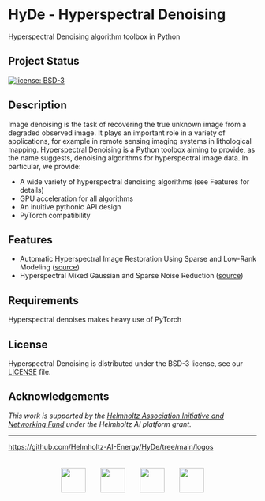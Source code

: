 # HyDe - Hyperspectral Denoising

Hyperspectral Denoising algorithm toolbox in Python

Project Status
--------------

[![license: BSD-3](https://img.shields.io/badge/License-BSD3-blue.svg)](https://opensource.org/licenses/BSD-3-Clause)

Description
-----------

Image denoising is the task of recovering the true unknown image from a degraded observed image. It plays an important role in a variety of applications, for example in remote sensing imaging systems in lithological mapping. Hyperspectral Denoising is a Python toolbox aiming to provide, as the name suggests, denoising algorithms for hyperspectral image data. In particular, we provide:

* A wide variety of hyperspectral denoising algorithms (see Features for details)
* GPU acceleration for all algorithms
* An inuitive pythonic API design
* PyTorch compatibility

Features
--------

* Automatic Hyperspectral Image Restoration Using Sparse and Low-Rank Modeling ([source](https://ieeexplore.ieee.org/document/8098642))
* Hyperspectral Mixed Gaussian and Sparse Noise Reduction ([source](https://ieeexplore.ieee.org/document/8760540))

Requirements
------------

Hyperspectral denoises makes heavy use of PyTorch

License
-------

Hyperspectral Denoising is distributed under the BSD-3 license, see our [LICENSE](LICENSE) file.

Acknowledgements
----------------

*This work is supported by the [Helmholtz Association Initiative and
Networking Fund](https://www.helmholtz.de/en/about_us/the_association/initiating_and_networking/)
under the Helmholtz AI platform grant.*

---
https://github.com/Helmholtz-AI-Energy/HyDe/tree/main/logos
<div align="center">
    <a href="https://www.helmholtz.ai/"><img src="https://raw.githubusercontent.com/Helmholtz-AI-Energy/HyDe/tree/main/logos/helmholtzai_logo.png" height="50px" hspace="3%" vspace="20px"></a><a href="http://www.kit.edu/english/index.php"><img src="https://raw.githubusercontent.com/Helmholtz-AI-Energy/HyDe/tree/main/logos/kit_logo.svg" height="50px" hspace="3%" vspace="20px"></a><a href="https://www.hzdr.de/db/Cms?pOid=32948&pNid=2423"><img src="https://raw.githubusercontent.com/Helmholtz-AI-Energy/HyDe/tree/main/logos/hif_logo.png" height="50px" hspace="3%" vspace="20px"></a><a href="https://www.helmholtz.de/en/"><img src="https://raw.githubusercontent.com/Helmholtz-AI-Energy/HyDe/tree/main/logos/helmholtz_logo.svg" height="50px" hspace="3%" vspace="20px"></a>
</div>

